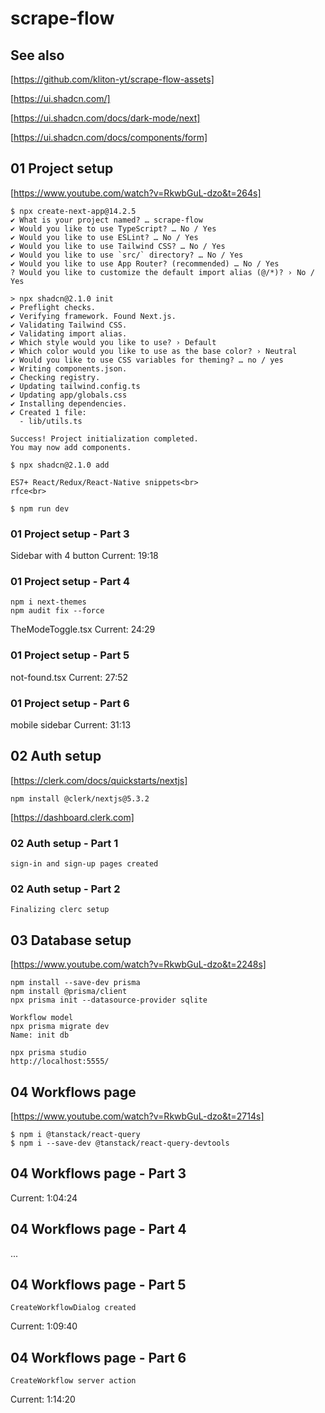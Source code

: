 # scrape-flow

## See also

[https://github.com/kliton-yt/scrape-flow-assets]

[https://ui.shadcn.com/]

[https://ui.shadcn.com/docs/dark-mode/next]

[https://ui.shadcn.com/docs/components/form]

## 01 Project setup
[https://www.youtube.com/watch?v=RkwbGuL-dzo&t=264s]

```
$ npx create-next-app@14.2.5
✔ What is your project named? … scrape-flow
✔ Would you like to use TypeScript? … No / Yes
✔ Would you like to use ESLint? … No / Yes
✔ Would you like to use Tailwind CSS? … No / Yes
✔ Would you like to use `src/` directory? … No / Yes
✔ Would you like to use App Router? (recommended) … No / Yes
? Would you like to customize the default import alias (@/*)? › No / Yes

> npx shadcn@2.1.0 init
✔ Preflight checks.
✔ Verifying framework. Found Next.js.
✔ Validating Tailwind CSS.
✔ Validating import alias.
✔ Which style would you like to use? › Default
✔ Which color would you like to use as the base color? › Neutral
✔ Would you like to use CSS variables for theming? … no / yes
✔ Writing components.json.
✔ Checking registry.
✔ Updating tailwind.config.ts
✔ Updating app/globals.css
✔ Installing dependencies.
✔ Created 1 file:
  - lib/utils.ts

Success! Project initialization completed.
You may now add components.

$ npx shadcn@2.1.0 add

ES7+ React/Redux/React-Native snippets<br>
rfce<br>

$ npm run dev
```

### 01 Project setup - Part 3

Sidebar with 4 button
Current: 19:18

### 01 Project setup - Part 4

```
npm i next-themes
npm audit fix --force
```

TheModeToggle.tsx
Current: 24:29

### 01 Project setup - Part 5

not-found.tsx
Current: 27:52

### 01 Project setup - Part 6

mobile sidebar
Current: 31:13

## 02 Auth setup

[https://clerk.com/docs/quickstarts/nextjs]

```
npm install @clerk/nextjs@5.3.2
```

[https://dashboard.clerk.com]

### 02 Auth setup - Part 1

```
sign-in and sign-up pages created
```

### 02 Auth setup - Part 2

```
Finalizing clerc setup
```

## 03 Database setup
[https://www.youtube.com/watch?v=RkwbGuL-dzo&t=2248s]

```
npm install --save-dev prisma
npm install @prisma/client
npx prisma init --datasource-provider sqlite

Workflow model
npx prisma migrate dev
Name: init db

npx prisma studio
http://localhost:5555/
```
## 04 Workflows page
[https://www.youtube.com/watch?v=RkwbGuL-dzo&t=2714s]

```
$ npm i @tanstack/react-query
$ npm i --save-dev @tanstack/react-query-devtools
```

## 04 Workflows page - Part 3

Current: 1:04:24

## 04 Workflows page - Part 4

...

## 04 Workflows page - Part 5

```
CreateWorkflowDialog created
```

Current: 1:09:40

## 04 Workflows page - Part 6

```
CreateWorkflow server action
```

Current: 1:14:20


